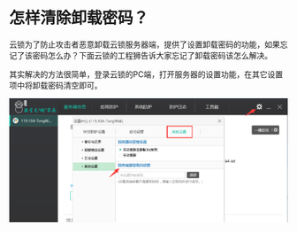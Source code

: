 # 怎样清除卸载密码？

云锁为了防止攻击者恶意卸载云锁服务器端，提供了设置卸载密码的功能，如果忘记了该密码怎么办？下面云锁的工程狮告诉大家忘记了卸载密码该怎么解决。

其实解决的方法很简单，登录云锁的PC端，打开服务器的设置功能，在其它设置项中将卸载密码清空即可。

![](/assets/q3501.png)
